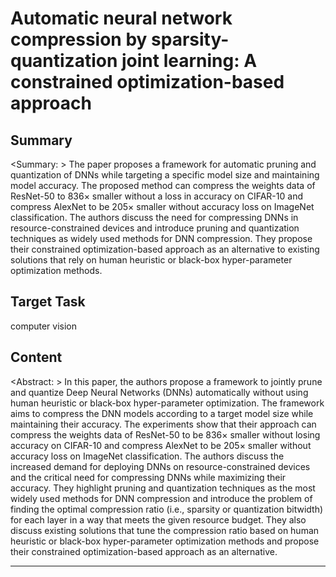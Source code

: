 # Automatic neural network compression by sparsity-quantization joint learning: A constrained optimization-based approach

## Summary

<Summary: > The paper proposes a framework for automatic pruning and quantization of DNNs while targeting a specific model size and maintaining model accuracy. The proposed method can compress the weights data of ResNet-50 to 836× smaller without a loss in accuracy on CIFAR-10 and compress AlexNet to be 205× smaller without accuracy loss on ImageNet classification. The authors discuss the need for compressing DNNs in resource-constrained devices and introduce pruning and quantization techniques as widely used methods for DNN compression. They propose their constrained optimization-based approach as an alternative to existing solutions that rely on human heuristic or black-box hyper-parameter optimization methods.


## Target Task

computer vision

## Content

<Abstract: > In this paper, the authors propose a framework to jointly prune and quantize Deep Neural Networks (DNNs) automatically without using human heuristic or black-box hyper-parameter optimization. The framework aims to compress the DNN models according to a target model size while maintaining their accuracy. The experiments show that their approach can compress the weights data of ResNet-50 to be 836× smaller without losing accuracy on CIFAR-10 and compress AlexNet to be 205× smaller without accuracy loss on ImageNet classification. The authors discuss the increased demand for deploying DNNs on resource-constrained devices and the critical need for compressing DNNs while maximizing their accuracy. They highlight pruning and quantization techniques as the most widely used methods for DNN compression and introduce the problem of finding the optimal compression ratio (i.e., sparsity or quantization bitwidth) for each layer in a way that meets the given resource budget. They also discuss existing solutions that tune the compression ratio based on human heuristic or black-box hyper-parameter optimization methods and propose their constrained optimization-based approach as an alternative.



---

